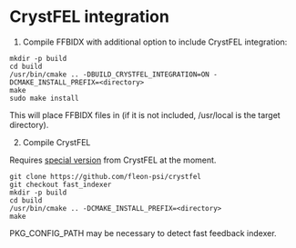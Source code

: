# CrystFEL integration

1. Compile FFBIDX with additional option to include CrystFEL integration:

```
mkdir -p build
cd build
/usr/bin/cmake .. -DBUILD_CRYSTFEL_INTEGRATION=ON -DCMAKE_INSTALL_PREFIX=<directory>
make
sudo make install
```

This will place FFBIDX files in <directory> (if it is not included, /usr/local is the target directory).

2. Compile CrystFEL

Requires [special version](https://github.com/fleon-psi/crystfel/tree/fast_indexer) from CrystFEL at the moment.

```
git clone https://github.com/fleon-psi/crystfel
git checkout fast_indexer
mkdir -p build
cd build
/usr/bin/cmake .. -DCMAKE_INSTALL_PREFIX=<directory>
make
```

PKG_CONFIG_PATH may be necessary to detect fast feedback indexer.
